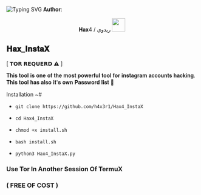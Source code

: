 ![Typing SVG](https://readme-typing-svg.demolab.com?font=Fira+Code&pause=1000&color=00F709&width=435&lines=ADVANCED+INSTAGRAM+BRUTEFORCE+ATTACK)
𝐀𝐮𝐭𝐡𝐨𝐫:
<p align="center">
𝐇𝐚𝐱4 / ريدوي  <img src="https://emojis.slackmojis.com/emojis/images/1588315024/8823/hyperkitty.gif" width="35px"></i></b></h2>


## 𝐇𝐚𝐱_𝐈𝐧𝐬𝐭𝐚𝐗
[ 𝗧𝗢𝗥 𝗥𝗘𝗤𝗨𝗘𝗥𝗗 ⚠ ]

𝐓𝐡𝐢𝐬 𝐭𝐨𝐨𝐥 𝐢𝐬 𝐨𝐧𝐞 𝐨𝐟 𝐭𝐡𝐞 𝐦𝐨𝐬𝐭 𝐩𝐨𝐰𝐞𝐫𝐟𝐮𝐥 𝐭𝐨𝐨𝐥 𝐟𝐨𝐫 𝐢𝐧𝐬𝐭𝐚𝐠𝐫𝐚𝐦 𝐚𝐜𝐜𝐨𝐮𝐧𝐭𝐬 𝐡𝐚𝐜𝐤𝐢𝐧𝐠.
𝐓𝐡𝐢𝐬 𝐭𝐨𝐨𝐥 𝐡𝐚𝐬 𝐚𝐥𝐬𝐨 𝐢𝐭'𝐬 𝐨𝐰𝐧 𝐏𝐚𝐬𝐬𝐰𝐨𝐫𝐝 𝐥𝐢𝐬𝐭 📑


Installation ~#

* `git clone https://github.com/h4x3r1/Hax4_InstaX`

* `cd Hax4_InstaX`
 
* `chmod +x install.sh`

* `bash install.sh`

* `python3 Hax4_InstaX.py`

### Use Tor In Another Session Of TermuX


### ( FREE OF COST )
